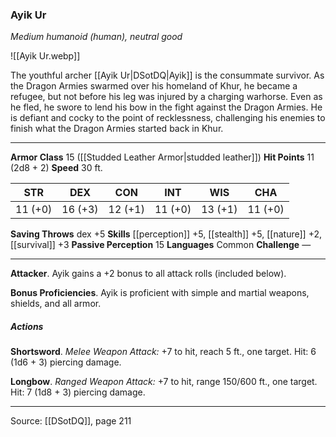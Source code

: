 ### Ayik Ur
_Medium humanoid (human), neutral good_

![[Ayik Ur.webp]]

The youthful archer [[Ayik Ur|DSotDQ|Ayik]] is the consummate survivor. As the Dragon Armies swarmed over his homeland of Khur, he became a refugee, but not before his leg was injured by a charging warhorse. Even as he fled, he swore to lend his bow in the fight against the Dragon Armies. He is defiant and cocky to the point of recklessness, challenging his enemies to finish what the Dragon Armies started back in Khur.



---

**Armor Class** 15 ([[Studded Leather Armor|studded leather]])
**Hit Points** 11 (2d8 + 2)
**Speed** 30 ft.

| STR     | DEX     | CON     | INT     | WIS     | CHA     |
|---------|---------|---------|---------|---------|---------|
| 11 (+0) | 16 (+3) | 12 (+1) | 11 (+0) | 13 (+1) | 11 (+0) |

**Saving Throws** dex +5
**Skills** [[perception]] +5, [[stealth]] +5, [[nature]] +2, [[survival]] +3
**Passive Perception** 15
**Languages** Common
**Challenge** —

---

**Attacker**. Ayik gains a +2 bonus to all attack rolls (included below).

**Bonus Proficiencies**. Ayik is proficient with simple and martial weapons, shields, and all armor.

##### Actions
**Shortsword**. _Melee Weapon Attack:_ +7 to hit, reach 5 ft., one target. Hit: 6 (1d6 + 3) piercing damage.

**Longbow**. _Ranged Weapon Attack:_ +7 to hit, range 150/600 ft., one target. Hit: 7 (1d8 + 3) piercing damage.


---

Source: [[DSotDQ]], page 211